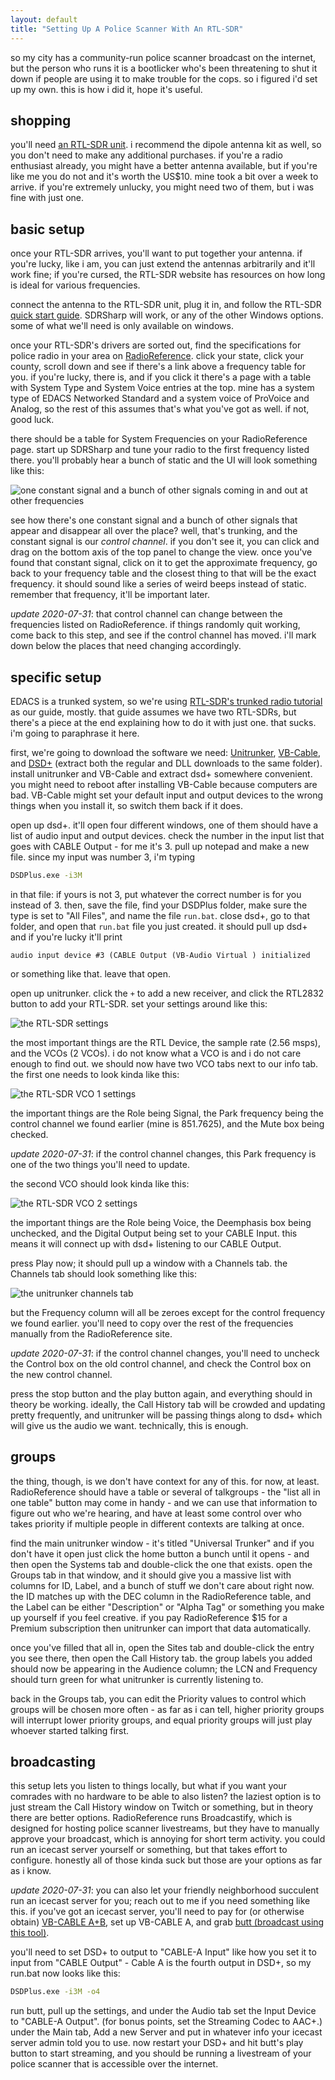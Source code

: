 ```yaml
---
layout: default
title: "Setting Up A Police Scanner With An RTL-SDR"
---
```


so my city has a community-run police scanner broadcast on the internet, but
the person who runs it is a bootlicker who's been threatening to shut it down
if people are using it to make trouble for the cops. so i figured i'd set up my
own. this is how i did it, hope it's useful.

## shopping
you'll need [an RTL-SDR unit][rtl-sdr]. i recommend the dipole antenna kit as
well, so you don't need to make any additional purchases. if you're a radio
enthusiast already, you might have a better antenna available, but if you're
like me you do not and it's worth the US$10. mine took a bit over a week to
arrive. if you're extremely unlucky, you might need two of them, but i was fine
with just one.

[rtl-sdr]: https://www.rtl-sdr.com/buy-rtl-sdr-dvb-t-dongles/

## basic setup
once your RTL-SDR arrives, you'll want to put together your antenna. if you're
lucky, like i am, you can just extend the antennas arbitrarily and it'll work
fine; if you're cursed, the RTL-SDR website has resources on how long is ideal
for various frequencies.

connect the antenna to the RTL-SDR unit, plug it in, and follow the RTL-SDR
[quick start guide][qsg]. SDRSharp will work, or any of the other Windows
options. some of what we'll need is only available on windows.

once your RTL-SDR's drivers are sorted out, find the specifications for police
radio in your area on [RadioReference][]. click your state, click your county,
scroll down and see if there's a link above a frequency table for you. if
you're lucky, there is, and if you click it there's a page with a table with
System Type and System Voice entries at the top. mine has a system type of
EDACS Networked Standard and a system voice of ProVoice and Analog, so the rest
of this assumes that's what you've got as well. if not, good luck.

there should be a table for System Frequencies on your RadioReference page.
start up SDRSharp and tune your radio to the first frequency listed there.
you'll probably hear a bunch of static and the UI will look something like
this:

![one constant signal and a bunch of other signals coming in and out at other frequencies](/assets/2020-06-26-police-scanner-setup-1.png)

see how there's one constant signal and a bunch of other signals that appear
and disappear all over the place? well, that's trunking, and the constant
signal is our *control channel*. if you don't see it, you can click and drag on
the bottom axis of the top panel to change the view. once you've found that
constant signal, click on it to get the approximate frequency, go back to your
frequency table and the closest thing to that will be the exact frequency.
it should sound like a series of weird beeps instead of static. remember that
frequency, it'll be important later.

*update 2020-07-31*: that control channel can change between the frequencies
listed on RadioReference. if things randomly quit working, come back to this
step, and see if the control channel has moved. i'll mark down below the
places that need changing accordingly.

[qsg]: https://www.rtl-sdr.com/rtl-sdr-quick-start-guide/
[RadioReference]: https://www.radioreference.com/apps/db/

## specific setup

EDACS is a trunked system, so we're using [RTL-SDR's trunked radio tutorial][t]
as our guide, mostly. that guide assumes we have two RTL-SDRs, but there's a
piece at the end explaining how to do it with just one. that sucks. i'm going
to paraphrase it here.

first, we're going to download the software we need: [Unitrunker][],
[VB-Cable][], and [DSD+][] (extract both the regular and DLL downloads to the
same folder). install unitrunker and VB-Cable and extract dsd+ somewhere
convenient. you might need to reboot after installing VB-Cable because
computers are bad. VB-Cable might set your default input and output devices to
the wrong things when you install it, so switch them back if it does.

open up dsd+. it'll open four different windows, one of them should have a list
of audio input and output devices. check the number in the input list that goes
with CABLE Output - for me it's 3. pull up notepad and make a new file. since
my input was number 3, i'm typing

```bat
DSDPlus.exe -i3M
```

in that file: if yours is not 3, put whatever the correct number is for you
instead of 3. then, save the file, find your DSDPlus folder, make sure the type
is set to "All Files", and name the file `run.bat`. close dsd+, go to that
folder, and open that `run.bat` file you just created. it should pull up dsd+
and if you're lucky it'll print

```text
audio input device #3 (CABLE Output (VB-Audio Virtual ) initialized
```

or something like that. leave that open.

open up unitrunker. click the `+` to add a new receiver, and click the RTL2832
button to add your RTL-SDR. set your settings around like this:

![the RTL-SDR settings](/assets/2020-06-26-police-scanner-setup-2.png)

the most important things are the RTL Device, the sample rate (2.56 msps), and
the VCOs (2 VCOs). i do not know what a VCO is and i do not care enough to find
out. we should now have two VCO tabs next to our info tab. the first one needs
to look kinda like this:

![the RTL-SDR VCO 1 settings](/assets/2020-06-26-police-scanner-setup-3.png)

the important things are the Role being Signal, the Park frequency being the
control channel we found earlier (mine is 851.7625), and the Mute box being
checked.

*update 2020-07-31*: if the control channel changes, this Park frequency is one
of the two things you'll need to update.

the second VCO should look kinda like this:

![the RTL-SDR VCO 2 settings](/assets/2020-06-26-police-scanner-setup-4.png)

the important things are the Role being Voice, the Deemphasis box being
unchecked, and the Digital Output being set to your CABLE Input. this means it
will connect up with dsd+ listening to our CABLE Output.

press Play now; it should pull up a window with a Channels tab. the Channels
tab should look something like this:

![the unitrunker channels tab](/assets/2020-06-26-police-scanner-setup-5.png)

but the Frequency column will all be zeroes except for the control frequency we
found earlier. you'll need to copy over the rest of the frequencies manually
from the RadioReference site.

*update 2020-07-31*: if the control channel changes, you'll need to uncheck the
Control box on the old control channel, and check the Control box on the new
control channel.

press the stop button and the play button again,
and everything should in theory be working. ideally, the Call History tab will
be crowded and updating pretty frequently, and unitrunker will be passing
things along to dsd+ which will give us the audio we want. technically, this is
enough.

[t]: https://www.rtl-sdr.com/rtl-sdr-tutorial-following-trunked-radio-unitrunker/
[Unitrunker]: http://www.unitrunker.com/
[VB-Cable]: http://www.vb-cable.com/
[DSD+]: https://www.dsdplus.com/

## groups

the thing, though, is we don't have context for any of this. for now, at least.
RadioReference should have a table or several of talkgroups - the "list all in
one table" button may come in handy - and we can use that information to figure
out who we're hearing, and have at least some control over who takes priority
if multiple people in different contexts are talking at once.

find the main unitrunker window - it's titled "Universal Trunker" and if you
don't have it open just click the home button a bunch until it opens - and then
open the Systems tab and double-click the one that exists. open the Groups tab
in that window, and it should give you a massive list with columns for ID,
Label, and a bunch of stuff we don't care about right now. the ID matches up
with the DEC column in the RadioReference table, and the Label can be either
"Description" or "Alpha Tag" or something you make up yourself if you feel
creative. if you pay RadioReference $15 for a Premium subscription then
unitrunker can import that data automatically.

once you've filled that all in, open the Sites tab and double-click the entry
you see there, then open the Call History tab. the group labels you added
should now be appearing in the Audience column; the LCN and Frequency should
turn green for what unitrunker is currently listening to.

back in the Groups tab, you can edit the Priority values to control which
groups will be chosen more often - as far as i can tell, higher priority groups
will interrupt lower priority groups, and equal priority groups will just play
whoever started talking first.

## broadcasting

this setup lets you listen to things locally, but what if you want your
comrades with no hardware to be able to also listen? the laziest option is to
just stream the Call History window on Twitch or something, but in theory there
are better options. RadioReference runs Broadcastify, which is designed for
hosting police scanner livestreams, but they have to manually approve your
broadcast, which is annoying for short term activity. you could run an icecast
server yourself or something, but that takes effort to configure. honestly all
of those kinda suck but those are your options as far as i know.

*update 2020-07-31*: you can also let your friendly neighborhood succulent run
an icecast server for you; reach out to me if you need something like this. if
you've got an icecast server, you'll need to pay for (or otherwise obtain)
[VB-CABLE A+B][], set up VB-CABLE A, and grab [butt (broadcast using this tool)][butt].

you'll need to set DSD+ to output to "CABLE-A Input" like how you set it to
input from "CABLE Output" - Cable A is the fourth output in DSD+, so my run.bat
now looks like this:

```bat
DSDPlus.exe -i3M -o4
```

run butt, pull up the settings, and under the Audio tab set the Input Device
to "CABLE-A Output". (for bonus points, set the Streaming Codec to AAC+.) under
the Main tab, Add a new Server and put in whatever info your icecast server
admin told you to use. now restart your DSD+ and hit butt's play button to
start streaming, and you should be running a livestream of your police scanner
that is accessible over the internet.

[VB-CABLE A+B]: https://www.vb-audio.com/Cable/index.htm#DownloadCable
[butt]: https://danielnoethen.de/butt/
